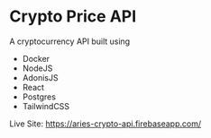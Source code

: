 # Crypto Price API
A cryptocurrency API built using
- Docker
- NodeJS
- AdonisJS
- React
- Postgres
- TailwindCSS
  
Live Site: https://aries-crypto-api.firebaseapp.com/
